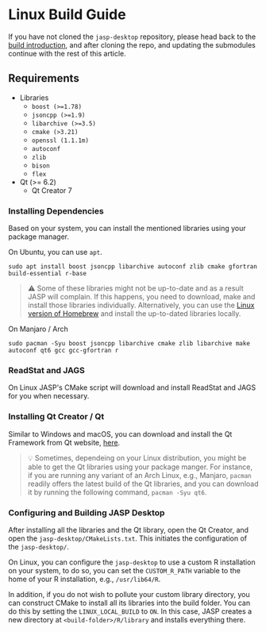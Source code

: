 # Linux Build Guide

If you have not cloned the `jasp-desktop` repository, please head back to the [build introduction](jasp-building-guide.md), and after cloning the repo, and updating the submodules continue with the rest of this article.

## Requirements

- Libraries
	- `boost (>=1.78)`
	- `jsoncpp (>=1.9)`
	- `libarchive (>=3.5)`
	- `cmake (>3.21)`
	- `openssl (1.1.1m)`
	- `autoconf`
	- `zlib`
	- `bison`
	- `flex`
- Qt (>= 6.2)
	- Qt Creator 7

### Installing Dependencies

Based on your system, you can install the mentioned libraries using your package manager.

On Ubuntu, you can use `apt`. 

```
sudo apt install boost jsoncpp libarchive autoconf zlib cmake gfortran build-essential r-base
```

> ⚠️ Some of these libraries might not be up-to-date and as a result JASP will complain. If this happens, you need to download, make and install those libraries individually. Alternatively, you can use the [Linux version of Homebrew](https://docs.brew.sh/Homebrew-on-Linux) and install the up-to-dated libraries locally.

On Manjaro / Arch

```
sudo pacman -Syu boost jsoncpp libarchive cmake zlib libarchive make autoconf qt6 gcc gcc-gfortran r
```

### ReadStat and JAGS

On Linux JASP's CMake script will download and install ReadStat and JAGS for you when necessary.

### Installing Qt Creator / Qt

Similar to Windows and macOS, you can download and install the Qt Framework from Qt website, [here](https://www.qt.io/download). 

> 💡 Sometimes, dependeing on your Linux distribution, you might be able to get the Qt libraries using your package manger. For instance, if you are running any variant of an Arch Linux, e.g., Manjaro, `pacman` readily offers the latest build of the Qt libraries, and you can download it by running the following command, `pacman -Syu qt6`.

### Configuring and Building JASP Desktop

After installing all the libraries and the Qt library, open the Qt Creator, and open the `jasp-desktop/CMakeLists.txt`. This initiates the configuration of the `jasp-desktop/`. 

On Linux, you can configure the `jasp-desktop` to use a custom R installation on your system, to do so, you can set the `CUSTOM_R_PATH` variable to the home of your R installation, e.g., `/usr/lib64/R`.

In addition, if you do not wish to pollute your custom library directory, you can construct CMake to install all its libraries into the build folder. You can do this by setting the `LINUX_LOCAL_BUILD` to `ON`. In this case, JASP creates a new directory at `<build-folder>/R/library` and installs everything there.
